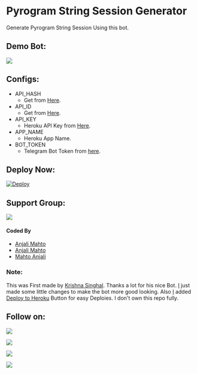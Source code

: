 # Pyrogram String Session Generator
Generate Pyrogram String Session Using this bot.

## Demo Bot:
<a href="https://t.me/genStr_robot"><img src="https://img.shields.io/badge/Telegram-Bot-blue.svg?logo=telegram"></a>

## Configs:
- API_HASH
  - Get from [Here](https://my.telegram.org).
- API_ID
  - Get from [Here](https://my.telegram.org).
- API_KEY
  - Heroku API Key from [Here](https://dashboard.heroku.com/account).
- APP_NAME
  - Heroku App Name.
- BOT_TOKEN
  - Telegram Bot Token from [here](https://t.me/BotFather).

## Deploy Now:
[![Deploy](https://www.herokucdn.com/deploy/button.svg)](https://heroku.com/deploy?template=https://github.com/mahtoanjali/AnjaliStringSessionGenerator)

## Support Group:
<a href="https://t.me/safothebot"><img src="https://img.shields.io/badge/Telegram-Join%20Telegram%20Group-blue.svg?logo=telegram"></a>

#### Coded By
- [Anjali Mahto](https://github.com/mahtoanjali)
- [Anjali Mahto](https://github.com/mahtoanjali)
- [Mahto Anjali](https://github.com/AbirHasan2005)

### Note:
This was First made by [Krishna Singhal](https://github.com/mahtoanjali). Thanks a lot for his nice Bot. [I](https://github.com/mahtoanjali) just made some little changes to make the bot more good looking. Also [I](https://github.com/mahtoanjali) added [Deploy to Heroku](https://github.com/mahtoanjali/AnjaliStringSessionGenerator#deploy-now) Button for easy Deploies. I don't own this repo fully.

## Follow on:
<p align="left">
<a href="https://github.com/mahtoanjali"><img src="https://img.shields.io/badge/GitHub-Follow%20on%20GitHub-inactive.svg?logo=github"></a>
</p>
<p align="left">
<a href="https://twitter.com/mahtoanjali"><img src="https://img.shields.io/badge/Twitter-Follow%20on%20Twitter-informational.svg?logo=twitter"></a>
</p>
<p align="left">
<a href="https://facebook.com/mahtoanjali"><img src="https://img.shields.io/badge/Facebook-Follow%20on%20Facebook-blue.svg?logo=facebook"></a>
</p>
<p align="left">
<a href="https://instagram.com/mahtoanjali"><img src="https://img.shields.io/badge/Instagram-Follow%20on%20Instagram-important.svg?logo=instagram"></a>
</p>
